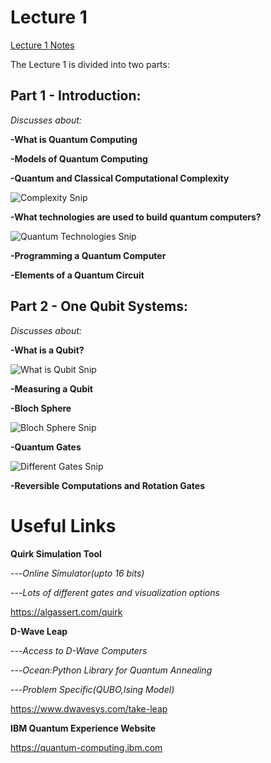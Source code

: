 # Lecture 1

<a href="https://github.com/aryashah2k/Quantum-Computing-Collection-Of-Resources/blob/main/CERN%20-%20Practical%20Introduction%20To%20Quantum%20Computing/Lecture%201%20Resources/Lecture%201%20Notes.pdf">Lecture 1 Notes</a>

The Lecture 1 is divided into two parts:

## Part 1 - Introduction:

*Discusses about:*

**-What is Quantum Computing**

**-Models of Quantum Computing**

**-Quantum and Classical Computational Complexity**

![Complexity Snip](https://github.com/aryashah2k/Quantum-Computing-Collection-Of-Resources/blob/main/CERN%20-%20Practical%20Introduction%20To%20Quantum%20Computing/Lecture%201%20Resources/assets/Complexity%20Snip.png)

**-What technologies are used to build quantum computers?**

![Quantum Technologies Snip](https://github.com/aryashah2k/Quantum-Computing-Collection-Of-Resources/blob/main/CERN%20-%20Practical%20Introduction%20To%20Quantum%20Computing/Lecture%201%20Resources/assets/Quantum%20Technologies%20Snip.png)

**-Programming a Quantum Computer**

**-Elements of a Quantum Circuit**

## Part 2 - One Qubit Systems:

*Discusses about:*

**-What is a Qubit?**

![What is Qubit Snip](https://github.com/aryashah2k/Quantum-Computing-Collection-Of-Resources/blob/main/CERN%20-%20Practical%20Introduction%20To%20Quantum%20Computing/Lecture%201%20Resources/assets/What%20is%20Qubit%20Snip.png)

**-Measuring a Qubit**

**-Bloch Sphere**

![Bloch Sphere Snip](https://github.com/aryashah2k/Quantum-Computing-Collection-Of-Resources/blob/main/CERN%20-%20Practical%20Introduction%20To%20Quantum%20Computing/Lecture%201%20Resources/assets/Bloch%20Sphere%20Snip.png)

**-Quantum Gates**

![Different Gates Snip](https://github.com/aryashah2k/Quantum-Computing-Collection-Of-Resources/blob/main/CERN%20-%20Practical%20Introduction%20To%20Quantum%20Computing/Lecture%201%20Resources/assets/Different%20Gates%20Snip.png)

**-Reversible Computations and Rotation Gates**

# Useful Links

**Quirk Simulation Tool**

---*Online Simulator(upto 16 bits)*

---*Lots of different gates and visualization options*

https://algassert.com/quirk

**D-Wave Leap**

---*Access to D-Wave Computers*

---*Ocean:Python Library for Quantum Annealing*

---*Problem Specific(QUBO,lsing Model)*

https://www.dwavesys.com/take-leap

**IBM Quantum Experience Website**

https://quantum-computing.ibm.com
